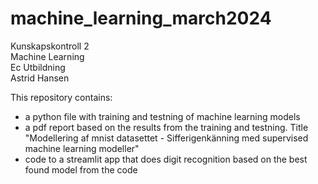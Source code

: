 # machine_learning_march2024 <br>
Kunskapskontroll 2 <br>
Machine Learning <br>
Ec Utbildning <br>
Astrid Hansen <br>

This repository contains:
- a python file with training and testning of machine learning models
- a pdf report based on the results from the training and testning. Title "Modellering af mnist datasettet - Sifferigenkänning med supervised machine learning modeller"
- code to a streamlit app that does digit recognition based on the best found model from the code
